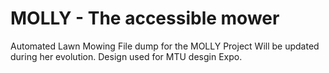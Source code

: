 # MOLLY - The accessible mower
Automated Lawn Mowing
File dump for the MOLLY Project
Will be updated during her evolution.
Design used for MTU desgin Expo.
